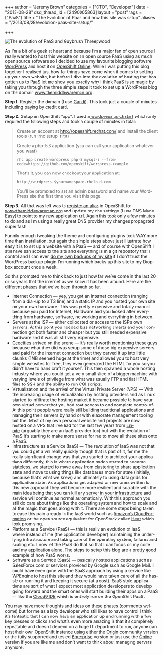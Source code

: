 +++
author = "Jeremy Brown"
categories = ["CTO", "Developer"]
date = "2013-08-28"
dsq_thread_id = [2490005863]
layout = "post"
tags = ["PaaS"]
title = "The Evolution of Paas and how this site was setup"
aliases = "/2013/08/28/evolution-paas-site-setup/"

+++

![The evolution of PaaS and Guybrush Threepwood](/uploads/evolution_of_guybrush_threepwood.png)

As I’m a bit of a geek at heart and because I’m a major fan of open source I really wanted to host this web­site on an open source PaaS using as much open source soft­ware so I decided to use my favourite blog­ging soft­ware [Word­Press][1] and host it on [Open­Shift Online][2]. While I was putting this blog together I realised just how far things have come when it comes to set­ting up your own web­site, but before I dive into the evo­lu­tion of host­ing that has got­ten us to PaaS let me show you exactly why I think PaaS is so magic by tak­ing you through the three sim­ple steps it took to set up a Word­Press blog on the domain www.themiddlewareman.org.

**Step 1.** Reg­is­ter the domain (I use [Gandi][3]). This took just a cou­ple of min­utes includ­ing pay­ing by credit card.

**Step 2.** Setup an Open­Shift “app”. I used a[ word­press quick­start][4] which only required the fol­low­ing steps and took a cou­ple of min­utes in total:

> Cre­ate an account at <http://openshift.redhat.com/> and install the client tools (run ‘rhc setup’ first)
>
> Cre­ate a php-5.3 appli­ca­tion (you can call your appli­ca­tion what­ever you want)
>
>     rhc app create wordpress php-5 mysql-5 --from-code=https://github.com/openshift/wordpress-example
>     
>
> That’s it, you can now check­out your appli­ca­tion at:
>
>     http://wordpress-$yournamespace.rhcloud.com
>     
>
> You’ll be prompted to set an admin pass­word and name your Word­Press site the first time you visit this page.

**Step 3.** All that was left was to [reg­is­ter an alias][5] in Open­Shift for www.themiddlewareman.org and update my dns set­tings (I use DNS Made Easy) to point to my new appli­ca­tion url. Again this took only a few min­utes to do and as I’m using a really great DNS provider my changes prop­a­gated super fast!

Fun­nily enough tweak­ing the theme and con­fig­ur­ing plu­g­ins took WAY more time than instal­la­tion, but again the sim­ple steps above just illus­trate how easy it is to set up a web­site with a PaaS — and of course with Open­Shift I still have ssh access to the site and every­thing is in a git repos­i­tory that I con­trol and I can even [do my own back­ups of my site][6] if I don’t trust the Word­Press backup plu­gin I’m run­ning which backs up this site to my Drop­box account once a week.

So this prompted me to think back to just how far we’ve come in the last 20 or so years that the inter­net as we know it has been around. Here are the dif­fer­ent phases that we’ve been through so far.

  * Inter­net Con­nec­tion — yep, you got an inter­net con­nec­tion (rang­ing from a dial-up to a T3 line) and a sta­tic IP and you hosted your own site on your own hard­ware. This was pretty expen­sive and totally man­ual because you paid for Inter­net, Hard­ware and you looked after every­thing from hard­ware, soft­ware, net­work­ing and every­thing in between.
  * Servers at the ISP — either col­lo­cated or access to the ISP’s own servers. At this point you needed less net­work­ing smarts and your con­nec­tion got both faster and cheaper but you still needed expen­sive hard­ware and it was all still very expensive.
  * [Geoc­i­ties][7] arrived on the scene — It’s really worth men­tion­ing these guys because what they did was setup some of those big expen­sive servers and paid for the inter­net con­nec­tion but they carved it up into lit­tle chunks (1MB seemed huge at the time) and allowed you to host very sim­ple web­sites for free, they even gen­er­ated the HTML for you so you didn’t have to hand craft it your­self. This then spawned a whole host­ing indus­try where you could get a very small slice of a big­ger machine with vary­ing lev­els of priv­i­lege from what was usu­ally FTP and flat HTML files to SSH and the abil­ity to run [CGI][8] scripts.
  * Vir­tu­al­iza­tion and the arrival of the Vir­tual Pri­vate Server (VPS) — With the increas­ing usage of vir­tu­al­iza­tion by host­ing providers and as Linux started to infil­trate the host­ing mar­ket it became pos­si­ble to have your own vir­tual server that you had root access to and com­plete con­trol of. At this point peo­ple were really still build­ing tra­di­tional appli­ca­tions and man­ag­ing their servers by hand or with elab­o­rate man­age­ment tool­ing but the. Most of my own per­sonal web­site and projects are now hosted on a VPS that I’ve had for the last few years from [Lin­ode][9] (arguably they are an IaaS provider too) but with the evo­lu­tion of PaaS it’s start­ing to make more sense for me to move all these sites onto a PaaS.
  * Infra­struc­ture as a Ser­vice (IaaS) — The rev­o­lu­tion of IaaS was not that you could get a vm really quickly though that is part of it, for me the really sig­nif­i­cant change was that you started to archi­tect your appli­ca­tions dif­fer­ently, this is where appli­ca­tion nodes started to become state­less, we started to move away from clus­ter­ing to share appli­ca­tion state and move to using things like data­bases more for state (ini­tially, because that’s what we knew) and ulti­mately to using data grids for appli­ca­tion state. As appli­ca­tions get adapted or new ones writ­ten for this new approach they will become more resilient and scal­able with the main idea being that you can [kill any server in your infra­struc­ture][10] and ser­vice will con­tinue as nor­mal auto­mat­i­cally. With this approach you still do care about things like the oper­at­ing sys­tem and how to scale and all the magic that goes along with it. There are some steps being taken to ease this pain already in the IaaS world such as [Amazon’s Cloud­For­ma­tion][11] or the open source equiv­a­lent for Open­Stack called [Heat][12] which look promising.
  * Plat­form as a Ser­vice (PaaS) — this is really an evo­lu­tion of IaaS where instead of me (the appli­ca­tion devel­oper) main­tain­ing the under­ly­ing infra­struc­ture and tak­ing care of the oper­at­ing sys­tem, fail­ures and scal­ing etc. I now let the PaaS do that so that I can focus on my code and my appli­ca­tion alone. The steps to setup this blog are a pretty good exam­ple of how PaaS works.
  * Soft­ware as a Ser­vice (SaaS) — basi­cally hosted appli­ca­tions such as SalesForce.com or ser­vices pro­vided by Google such as Google Mail. I could have even gone with the SaaS approach by using a ser­vice like [WPEngine][13] to host this site and they would have taken care of all the has­sle or run­ning it and keep­ing it secure (at a cost). SaaS style appli­ca­tions are sort of what I expect most appli­ca­tion devel­op­ers to develop going for­ward and the smart ones will start build­ing their apps on a PaaS — like the [Cloud9 IDE][14] which is entirely run on the Open­Shift PaaS.

You may have more thoughts and ideas on these phases (com­ments wel­come) but for me as a lazy devel­oper who still likes to have con­trol I think it’s fan­tas­tic that I can now have an appli­ca­tion up and run­ning with a few key presses or clicks and what’s even more amaz­ing is that it’s com­pletely repeat­able and doesn’t depend on a huge IT depart­ment to run, any­one can host their own Open­Shift instance using either the [Ori­gin][15] com­mu­nity ver­sion or the fully sup­ported and tested [Enter­prise][16] ver­sion or just use the [Online][17] ver­sion if you are like me and don’t want to think about man­ag­ing servers anymore.

 [1]: http://wordpress.org/
 [2]: https://www.openshift.com/
 [3]: https://www.gandi.net/domain
 [4]: https://github.com/openshift/wordpress-example
 [5]: https://www.openshift.com/blogs/custom-url-names-for-your-paas-applications-host-forwarding-and-cnames-the-openshift-way
 [6]: https://www.openshift.com/kb/kb-e1047-how-do-i-backup-and-restore-my-openshift-data
 [7]: http://en.wikipedia.org/wiki/GeoCities
 [8]: http://en.wikipedia.org/wiki/Common_Gateway_Interface
 [9]: https://www.linode.com/
 [10]: http://www.codinghorror.com/blog/2011/04/working-with-the-chaos-monkey.html
 [11]: http://aws.amazon.com/cloudformation/
 [12]: https://wiki.openstack.org/wiki/Heat
 [13]: http://wpengine.com/
 [14]: https://c9.io/
 [15]: https://www.openshift.com/products/origin
 [16]: https://www.openshift.com/products/enterprise
 [17]: https://www.openshift.com/products/online
